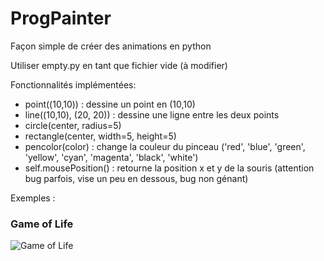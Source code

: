# ProgPainter

Façon simple de créer des animations en python

Utiliser empty.py en tant que fichier vide (à modifier)

Fonctionnalités implémentées:
- point((10,10)) : dessine un point en (10,10)
- line((10,10), (20, 20)) : dessine une ligne entre les deux points
- circle(center, radius=5)
- rectangle(center, width=5, height=5)
- pencolor(color) : change la couleur du pinceau ('red', 'blue', 'green', 'yellow', 'cyan', 'magenta', 'black', 'white')
- self.mousePosition() : retourne la position x et y de la souris (attention bug parfois, vise un peu en dessous, bug non génant)



Exemples :

### Game of Life

![Game of Life](https://media.giphy.com/media/1ykDLSyO9twj2wxU5X/giphy.gif)
